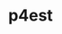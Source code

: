 ---
title: "p4est"
layout: cache
categories: [package, develop]
meta: {"compilers": ["gcc@11.4.0"], "num_specs": 11, "num_specs_by_stack": {"e4s": 11, "root": 11}, "oss": ["ubuntu22.04"], "platforms": ["linux"], "stacks": ["e4s", "root"], "targets": ["x86_64_v3"], "versions": ["2.8.7"]}
spec_details: [{"compiler": "gcc@11.4.0", "hash": "4jx64yhdfnxx2zzuejs5cqzhmws3nebi", "os": "ubuntu22.04", "platform": "linux", "size": "-", "stacks": ["e4s", "root"], "target": "x86_64_v3", "variants": ["build_system=autotools", "+mpi", "~openmp"], "versions": ["2.8.7"]}, {"compiler": "gcc@11.4.0", "hash": "7zgebt7vvjr6sfcekybkh5e2bldlr5tf", "os": "ubuntu22.04", "platform": "linux", "size": "-", "stacks": ["e4s", "root"], "target": "x86_64_v3", "variants": ["build_system=autotools", "+mpi", "~openmp"], "versions": ["2.8.7"]}, {"compiler": "gcc@11.4.0", "hash": "bcjc3b6aspddufmfxu3pgeryeuqm6tk5", "os": "ubuntu22.04", "platform": "linux", "size": "-", "stacks": ["e4s", "root"], "target": "x86_64_v3", "variants": ["build_system=autotools", "+mpi", "~openmp"], "versions": ["2.8.7"]}, {"compiler": "gcc@11.4.0", "hash": "c5radvysmccya2j3p7tky6jsmg6kiduk", "os": "ubuntu22.04", "platform": "linux", "size": "-", "stacks": ["e4s", "root"], "target": "x86_64_v3", "variants": ["build_system=autotools", "+mpi", "~openmp"], "versions": ["2.8.7"]}, {"compiler": "gcc@11.4.0", "hash": "g4gegl7emezpdonrnkkfvwrxapwhy6sd", "os": "ubuntu22.04", "platform": "linux", "size": "-", "stacks": ["e4s", "root"], "target": "x86_64_v3", "variants": ["build_system=autotools", "+mpi", "~openmp"], "versions": ["2.8.7"]}, {"compiler": "gcc@11.4.0", "hash": "m3xvbfrblb6kfdjn7s7xgqcshbpvo3gw", "os": "ubuntu22.04", "platform": "linux", "size": "-", "stacks": ["e4s", "root"], "target": "x86_64_v3", "variants": ["build_system=autotools", "+mpi", "~openmp"], "versions": ["2.8.7"]}, {"compiler": "gcc@11.4.0", "hash": "qyi73nztepb4qufwtol3aqxakhklfxpv", "os": "ubuntu22.04", "platform": "linux", "size": "-", "stacks": ["e4s", "root"], "target": "x86_64_v3", "variants": ["build_system=autotools", "+mpi", "~openmp"], "versions": ["2.8.7"]}, {"compiler": "gcc@11.4.0", "hash": "rsmlgapnnemjmmvjz7lx52apd4dwbjxp", "os": "ubuntu22.04", "platform": "linux", "size": "-", "stacks": ["e4s", "root"], "target": "x86_64_v3", "variants": ["build_system=autotools", "+mpi", "~openmp"], "versions": ["2.8.7"]}, {"compiler": "gcc@11.4.0", "hash": "tdv4tbdygjqx4tlzpvea32ithwx6gqtt", "os": "ubuntu22.04", "platform": "linux", "size": "-", "stacks": ["e4s", "root"], "target": "x86_64_v3", "variants": ["build_system=autotools", "+mpi", "~openmp"], "versions": ["2.8.7"]}, {"compiler": "gcc@11.4.0", "hash": "vyac5zxig3uxreuxm3klxadhdsdjs7s3", "os": "ubuntu22.04", "platform": "linux", "size": "-", "stacks": ["e4s", "root"], "target": "x86_64_v3", "variants": ["build_system=autotools", "+mpi", "~openmp"], "versions": ["2.8.7"]}, {"compiler": "gcc@11.4.0", "hash": "yqdyaaocwoikspmowtf35k5prz57ygmg", "os": "ubuntu22.04", "platform": "linux", "size": "-", "stacks": ["e4s", "root"], "target": "x86_64_v3", "variants": ["build_system=autotools", "+mpi", "~openmp"], "versions": ["2.8.7"]}]
---